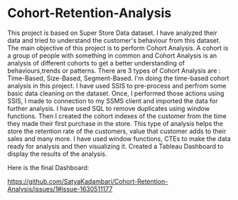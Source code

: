 # Cohort-Retention-Analysis

This project is based on Super Store Data dataset. I have analyzed their data and tried to understand the customer's behaviour from this dataset. 
The main objective of this project is to perform Cohort Analysis. A cohort is a group of people with something in common and Cohort Analysis is an analysis of different cohorts to get a better understanding of behaviours,trends or patterns. 
There are 3 types of Cohort Analysis are : Time-Based, Size-Based, Segment-Based. I'm doing the time-based cohort analysis in this project.
I have used SSIS to pre-process and perfrom some basic data cleaning on the dataset. Once, I performed those actions using SSIS, I made to connection to my SSMS client and imported the data for further analysis.
I have used SQL to remove duplicates using window functions. Then I created the cohort indexes of the customer from the time they made their first purchase in the store.
This type of analysis helps the store the retention rate of the customers, value that customer adds to their sales and many more. I have used window functions, CTEs to make the data ready for analysis and then visualizing it. 
Created a Tableau Dashboard to display the results of the analysis. 
 
Here is the final Dashboard:

https://github.com/SatyaKadambari/Cohort-Retention-Analysis/issues/1#issue-1630511177 
